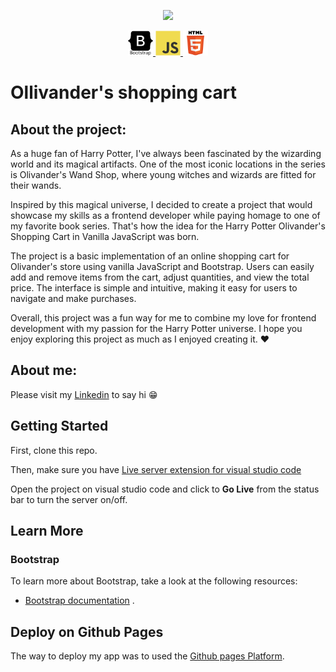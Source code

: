 <p align="center"><img src="https://i.imgur.com/8LVeDER.png" width="400"></p>
<p align="center"> <a href="https://getbootstrap.com" target="_blank" rel="noreferrer"> <img src="https://raw.githubusercontent.com/devicons/devicon/master/icons/bootstrap/bootstrap-plain-wordmark.svg" alt="bootstrap" width="40" height="40"/> </a>  <a href="https://developer.mozilla.org/en-US/docs/Web/JavaScript" target="_blank" rel="noreferrer"> <img src="https://raw.githubusercontent.com/devicons/devicon/master/icons/javascript/javascript-original.svg" alt="javascript" width="40" height="40"/> </a>   
 </a> <a href="https://www.w3.org/html/" target="_blank" rel="noreferrer"> <img src="https://raw.githubusercontent.com/devicons/devicon/master/icons/html5/html5-original-wordmark.svg" alt="html5" width="40" height="40"/> </a> </p>

# Ollivander's shopping cart

## About the project:

As a huge fan of Harry Potter, I've always been fascinated by the wizarding world and its magical artifacts. One of the most iconic locations in the series is Olivander's Wand Shop, where young witches and wizards are fitted for their wands.

Inspired by this magical universe, I decided to create a project that would showcase my skills as a frontend developer while paying homage to one of my favorite book series. That's how the idea for the Harry Potter Olivander's Shopping Cart in Vanilla JavaScript was born.

The project is a basic implementation of an online shopping cart for Olivander's store using vanilla JavaScript and Bootstrap. Users can easily add and remove items from the cart, adjust quantities, and view the total price. The interface is simple and intuitive, making it easy for users to navigate and make purchases.

Overall, this project was a fun way for me to combine my love for frontend development with my passion for the Harry Potter universe. I hope you enjoy exploring this project as much as I enjoyed creating it. ♥


## About me:

Please visit my [Linkedin](https://www.linkedin.com/in/arenadaiana/) to say hi 	:grin: 


## Getting Started

First, clone this repo.

Then, make sure you have [Live server extension for visual studio code](https://marketplace.visualstudio.com/items?itemName=ritwickdey.LiveServer)

Open the project on visual studio code and click to **Go Live** from the status bar to turn the server on/off.


## Learn More

### Bootstrap

To learn more about Bootstrap, take a look at the following resources:

- [Bootstrap documentation](https://getbootstrap.com/docs/4.1/getting-started/introduction/) .



## Deploy on Github Pages

The way to deploy my app was to used the [Github pages Platform](https://docs.github.com/es/pages).




